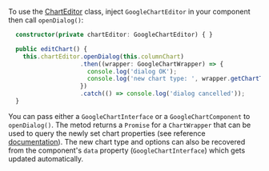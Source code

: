 To use the [ChartEditor][ChartEditor] class, inject `GoogleChartEditor` in your
component then call `openDialog()`:

```ts
  constructor(private chartEditor: GoogleChartEditor) { }

  public editChart() {
    this.chartEditor.openDialog(this.columnChart)
                    .then((wrapper: GoogleChartWrapper) => {
                      console.log('dialog OK');
                      console.log('new chart type: ', wrapper.getChartType());
                    })
                    .catch(() => console.log('dialog cancelled'));
  }
```

You can pass either a `GoogleChartInterface` or a `GoogleChartComponent` to
`openDialog()`. The metod returns a `Promise` for a `ChartWrapper` that can be
used to query the newly set chart properties (see reference
[documentation][ChartWrapper]). The new chart type and options can also be
recovered from the component's `data` property (`GoogleChartInterface`) which
gets updated automatically.

[ChartEditor]: https://developers.google.com/chart/interactive/docs/reference#google_visualization_charteditor
[ChartWrapper]: https://developers.google.com/chart/interactive/docs/reference#chartwrapperobject

